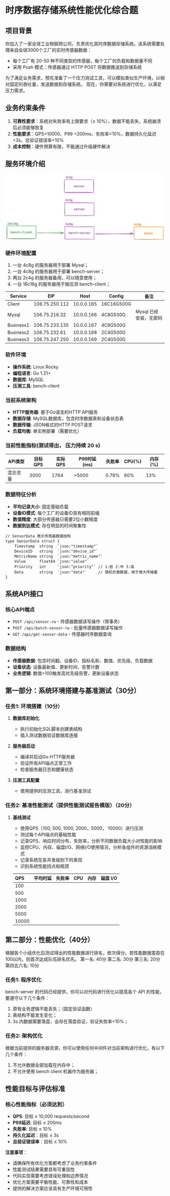 # 时序数据存储系统性能优化综合题

## 项目背景

你加入了一家全球工业物联网公司，负责优化其时序数据存储系统。该系统需要处理来自全球3000个工厂的实时传感器数据：

- 每个工厂有 20-50 种不同类型的传感器，每个工厂的负载和数据量不同
- 采用 Push 模式：传感器通过 HTTP POST 将数据推送到存储系统

为了满足业务需求，预先准备了一个压力测试工具，可以模拟类似生产环境，以相对固定的吞吐量，发送数据到存储系统。
现在，你需要对系统进行优化，以满足压力需求。

## 业务约束条件

1. **可靠性要求**：系统对失败率有上限要求（≤ 10%），数据不能丢失，系统崩溃后必须能够恢复
2. **性能要求**：QPS>10000、P99 <200ms、失败率<10%，数据持久化延迟<3s，总验证错误率<10%
3. **成本控制**：硬件预算有限，不能通过升级硬件解决

## 服务环境介绍

![](./arch.png)

### 硬件环境配置

1. 一台 4c8g 的服务器用于部署 Mysql；
2. 一台 4c8g 的服务器用于部署 bench-server；
3. 两台 2c4g 的服务器备用，可以随意使用；
4. 一台 16c16g 的服务器用于做压测 bench-client；

| Service   | EIP        |  Host       | Config | 备注 |
| -------   | -------    | ------- | -----------|---|
| Client    | 106.75.250.112 |  10.0.0.165 | 16C16G500G |  |
| Mysql     | 106.75.216.32  |  10.0.0.166 | 4C8G500G   | Mysql 已经安装，无密码|
| Business1 | 106.75.233.135 |  10.0.0.167 | 4C8G500G   | |
| Business2 | 106.75.232.61  |  10.0.0.168 | 2C4G500G   | |
| Business3 | 106.75.247.250 |  10.0.0.169 | 2C4G500G   | |

### 软件环境

- **操作系统**: Linux Rocky
- **编程语言**: Go 1.21+
- **数据库**: MySQL
- **压测工具**: bench-client

### 当前系统架构

- **HTTP服务器**: 基于Go语言的HTTP API服务
- **数据存储**: MySQL数据库，包含时序数据表和设备状态表
- **数据传输**: JSON格式的HTTP POST请求
- **负载均衡**: 单实例部署（需要优化）

### 当前性能指标(测试得出， 压力持续 20 s)

| API类型 | 目标QPS | 实际QPS | P99时延(ms) | 失败率 | CPU(%) | 内存(%) |
| ------- | ------- | ------- | ----------- | ------ | ------ | ------- |
| 混合流量 | 3000   | 1764    | >5000      | 0.76%  | 60%      | 13%       |


### 数据特征分析

- **平均记录大小**: 固定基础负载
- **设备ID模式**: 每个工厂的设备ID具有相同前缀
- **数值精度**: 大部分传感器只需要2位小数精度
- **数据到达模式**: 存在明显的时间聚集性

```golang
// SensorData 表示传感器数据结构
type SensorData struct {
	Timestamp  string  `json:"timestamp"`
	DeviceID   string  `json:"device_id"`
	MetricName string  `json:"metric_name"`
	Value      float64 `json:"value"`
	Priority   int     `json:"priority"` // 1:低 2:中 3:高
	Data       string  `json:"data"`     // 随机负载数据，用于增大传输量
}
```

## 系统API接口

### 核心API端点

- `POST /api/sensor-rw` - 传感器数据读写操作（带事务）
- `POST /api/batch-sensor-rw` - 批量传感器数据读写操作
- `GET /api/get-sensor-data` - 传感器时序数据查询

### 数据结构

- **传感器数据**: 包含时间戳、设备ID、指标名称、数值、优先级、负载数据
- **设备状态**: 设备最新值、更新时间、告警计数
- **业务逻辑**: 数值>100触发高优先级告警，更新设备状态

## 第一部分：系统环境搭建与基准测试（30分）

### 任务1: 环境搭建（10分）

1. **数据库初始化**
   - 执行初始化SQL脚本创建表结构
   - 插入测试数据验证数据库连接

2. **服务器启动**
   - 编译并启动Go HTTP服务器
   - 验证所有API端点正常工作
   - 检查服务器日志和健康状态

3. **压测工具配置**
   - 使用提供的压测工具，进行基准测试

### 任务2: 基准性能测试（提供性能测试报告模版）（20分）

1. **基线测试**

   - 使用QPS（100, 500, 1000, 2000，5000， 10000）进行压测
   - 测试每个API端点的基础性能
   - 记录QPS、响应时间分布、失败率，分析不同数据负载大小对性能的影响
   - 监控CPU、内存、磁盘I/O、网络I/O使用情况，分析各组件的资源消耗模式
   - 记录系统在各并发级别下的表现
   - 识别系统性能拐点和瓶颈

   | QPS | 平均时延 | 失败率 | CPU  | 内存 | 磁盘 I/O |
   | ---- | -------- | ------ | ---- | ---- | -------- |
   | 100  |          |        |      |      |          |
   | 500  |          |        |      |      |          |
   | 1000 |          |        |      |      |          |
   | 2000 |          |        |      |      |          |
   | 5000 |          |        |      |      |          |
   | 10000|          |        |      |      |          |

## 第二部分：性能优化（40分）

根据各个小组优化后测试得出的性能数据进行排名，依次得分。若性能数据差距在100以内，则首次达成队伍排名优先。
第一名: 40分
第二名: 30分
第三名: 20分
第四五六名: 10分

### 任务1: 程序优化

bench-server 的代码已经提供，你可以对代码进行优化以提高各个 API 的性能，要遵守以下几个条件：

1. 原有业务逻辑不能丢失；（固定验证函数）
2. 表结构不能发生变化；
3. 3s 内数据需要落盘，会存在落盘验证，验证失败率<10%；

### 任务2: 架构优化

根据当前提供的服务器资源，你可以使用任何中间件对当前架构进行优化，有以下几个条件：

1. 不允许数据全部加载在内存中；
2. 不允许使用 bench client 机器作为服务器；

## 性能目标与评估标准

### 核心性能指标（必须达到）

- **QPS**: 目标 ≥ 10,000 requests/second
- **P99延迟**: 目标 ≤ 200ms
- **失败率**: 目标 ≤ 10%
- **持久化延迟**：目标 ≤ 3s
- **总验证错误率**：目标 ≤ 10%

**注意事项**：

- 请确保所有优化方案都考虑了业务约束条件
- 性能测试结果需要具有可重现性
- 代码实现需要考虑错误处理和边界情况
- 优化方案需要平衡性能、可靠性和成本
- 提供的解决方案应该具有生产环境可用性
